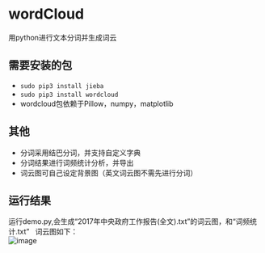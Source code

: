 # wordCloud
用python进行文本分词并生成词云

## 需要安装的包
* `sudo pip3 install jieba`
* `sudo pip3 install wordcloud`
* wordcloud包依赖于Pillow，numpy，matplotlib 

## 其他
* 分词采用结巴分词，并支持自定义字典
* 分词结果进行词频统计分析，并导出
* 词云图可自己设定背景图（英文词云图不需先进行分词）

## 运行结果
运行demo.py,会生成“2017年中央政府工作报告(全文).txt”的词云图，和“词频统计.txt”  
词云图如下：  
![image](https://raw.githubusercontent.com/fuqiuai/wordCloud/master/Images/alice.png)


